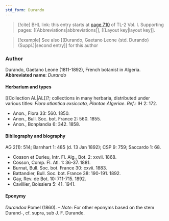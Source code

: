 ```yaml
---
std_form: Durando
---
```


> [!cite] BHL link: this entry starts at [page 710](https://www.biodiversitylibrary.org/page/33120841) of TL-2 Vol. I.
> Supporting pages: [[Abbreviations|abbreviations]], [[Layout key|layout key]].

> [!example] See also [[Durando, Gaetano Leone {std. Durando} (Suppl.)|second entry]] for this author

### Author

Durando, Gaetano Leone (1811-1892), French botanist in Algeria. 
**Abbreviated name**: *Durando*

#### Herbarium and types

[[Collection AL|AL]]?; collections in many herbaria, distributed under various titles: *Flora atlantica exsiccata, Plantae Algeriae*.
*Ref*.: IH 2: 172.
- Anon., Flora 33: 560. 1850.
- Anon., Bull. Soc. bot. France 2: 560. 1855.
- Anon., Bonplandia 6: 342. 1858.

#### Bibliography and biography

AG 2(1): 514; Barnhart 1: 485 (d. 13 Jan 1892); CSP 9: 759; Saccardo 1: 68.
- Cosson et Durieu, Intr. Fl. Alg., Bot. 2: xxvii. 1868.
- Cosson, Comp. Fl. Atl. 1: 36-37. 1881.
- Burnat, Bull. Soc. bot. France 30: cxvii. 1883.
- Battandier, Bull. Soc. bot. France 38: 190-191. 1892.
- Gay, Rev. de Bot. 10: 711-715. 1892.
- Cavillier, Boissiera 5: 41. 1941.

#### Eponymy

*Durandoa* Pomel (1860). – *Note*: For other eponyms based on the stem Durand-, cf. supra, sub J. F. Durande.


